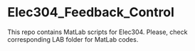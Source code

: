 # Elec304_Feedback_Control
This repo contains MatLab scripts for Elec304. Please, check corresponding LAB folder for MatLab codes.
